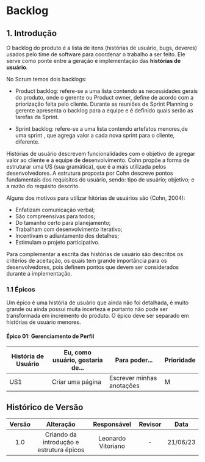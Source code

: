 # Backlog

## 1. Introdução

O backlog do produto é a lista de itens (histórias de usuário, bugs, deveres) usados pelo time de software para coordenar o trabalho
a ser feito. Ele serve como ponte entre a geração e implementação das **histórias de usuário**.

No Scrum temos dois backlogs:

- Product backlog: refere-se a uma lista contendo as necessidades gerais do produto, onde o gerente ou Product owner, define de acordo com a priorização feita pelo cliente. Durante as reuniões de Sprint Planning o gerente apresenta o backlog para a equipe e é definido quais serão as tarefas da Sprint.

- Sprint backlog: refere-se a uma lista contendo artefatos menores,de uma sprint , que agrega valor a cada nova sprint para o cliente, diferente.

Histórias de usuário descrevem funcionalidades com o objetivo de agregar valor ao cliente e à equipe de desenvolvimento.
Cohn propõe a forma de estruturar uma US (sua gramática), que é a mais utilizada pelos desenvolvedores. A estrutura
proposta por Cohn descreve pontos fundamentais dos requisitos do usuário, sendo: tipo de usuário; objetivo; e a razão
do requisito descrito.

Alguns dos motivos para utilizar hitórias de usuários são (Cohn, 2004):

- Enfatizam comunicação verbal;
- São compreensivas para todos;
- Do tamanho certo para planejamento;
- Trabalham com desenvolvimento iterativo;
- Incentivam o adiantamento dos detalhes;
- Estimulam o projeto participativo.

Para complementar a escrita das histórias de usuário são descritos os critérios de aceitação, os quais tem grande importância
para os desenvolvedores, pois definem pontos que devem ser considerados durante a implementação. 

### 1.1 Épicos

Um épico é uma história de usuário que ainda não foi detalhada, é muito grande ou ainda possui muita incerteza e portanto não pode ser transformada em incremento do produto. O épico deve ser separado em histórias de usuário menores. 

#### Épico 01: Gerenciamento de Perfil

| História de Usuário  | Eu, como usuário, gostaria de... | Para poder...                         | Prioridade |
| -----------------|----------------------------------|---------------------------------------|------------|
| US1 |  Criar uma página                 | Escrever minhas anotações             | M          |

## Histórico de Versão

| Versão | Alteração |  Responsável  | Revisor | Data  |
| :----: | :-------: | :-----------: | :-----: | :---: |
|  1.0   | Criando da introdução e estrutura épicos | Leonardo Vitoriano |  -   | 21/06/23 |